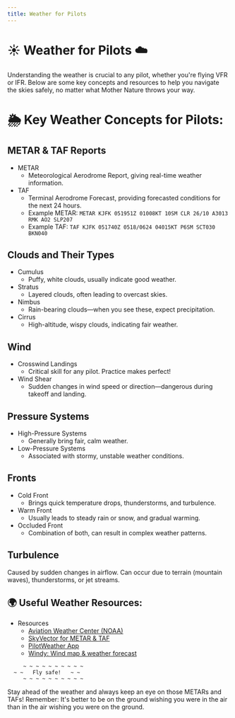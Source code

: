 ```yaml
---
title: Weather for Pilots
---
```


# ☀️ Weather for Pilots ☁️
Understanding the weather is crucial to any pilot, whether you're flying VFR or IFR. Below are some key concepts and resources to help you navigate the skies safely, no matter what Mother Nature throws your way.
# 🌦 Key Weather Concepts for Pilots:
## METAR & TAF Reports
- METAR
	- Meteorological Aerodrome Report, giving real-time weather information.
- TAF 
	- Terminal Aerodrome Forecast, providing forecasted conditions for the next 24 hours.
	- Example METAR: `METAR KJFK 051951Z 01008KT 10SM CLR 26/10 A3013 RMK AO2 SLP207`
	- Example TAF: `TAF KJFK 051740Z 0518/0624 04015KT P6SM SCT030 BKN040`
## Clouds and Their Types
- Cumulus 
	- Puffy, white clouds, usually indicate good weather.
- Stratus 
	- Layered clouds, often leading to overcast skies.
- Nimbus 
	- Rain-bearing clouds—when you see these, expect precipitation.
- Cirrus 
	- High-altitude, wispy clouds, indicating fair weather.
## Wind
- Crosswind Landings 
	- Critical skill for any pilot. Practice makes perfect!
- Wind Shear 
	- Sudden changes in wind speed or direction—dangerous during takeoff and landing.
## Pressure Systems
- High-Pressure Systems
	- Generally bring fair, calm weather.
- Low-Pressure Systems 
	- Associated with stormy, unstable weather conditions.
## Fronts
- Cold Front 
	- Brings quick temperature drops, thunderstorms, and turbulence.
- Warm Front 
	- Usually leads to steady rain or snow, and gradual warming.
- Occluded Front 
	- Combination of both, can result in complex weather patterns.
## Turbulence
Caused by sudden changes in airflow. Can occur due to terrain (mountain waves), thunderstorms, or jet streams.
## 🌍 Useful Weather Resources:
- Resources
	- [Aviation Weather Center (NOAA)](https://aviationweather.gov/)
	- [SkyVector for METAR & TAF](https://skyvector.com/)
	- [PilotWeather App](https://pilotweather.com/)
	- [Windy: Wind map & weather forecast](https://www.windy.com/?41.718,-86.880,7)

```plaintext
     ~ ~ ~ ~ ~ ~ ~ ~ ~ ~
  ~ ~   Fly safe!   ~ ~
     ~ ~ ~ ~ ~ ~ ~ ~ ~ ~
```

Stay ahead of the weather and always keep an eye on those METARs and TAFs! Remember: It's better to be on the ground wishing you were in the air than in the air wishing you were on the ground.
